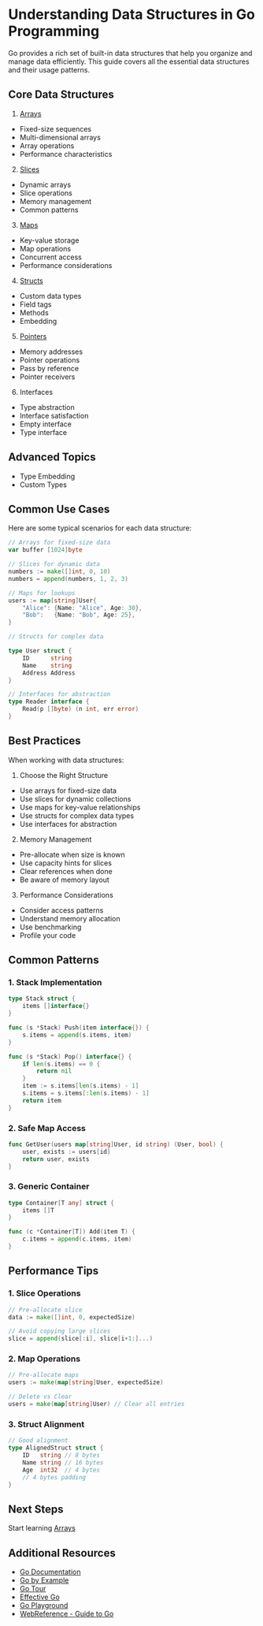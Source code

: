 # Understanding Data Structures in Go Programming

Go provides a rich set of built-in data structures that help you organize and manage data efficiently. This guide covers all the essential data structures and their usage patterns.

## Core Data Structures

1. [Arrays](3.1_arrays.md)

- Fixed-size sequences
- Multi-dimensional arrays
- Array operations
- Performance characteristics

2. [Slices](3.2_slice.md)

- Dynamic arrays
- Slice operations
- Memory management
- Common patterns

3. [Maps](3.3_maps.md)

- Key-value storage
- Map operations
- Concurrent access
- Performance considerations

4. [Structs](3.4_structs.md)

- Custom data types
- Field tags
- Methods
- Embedding

5. [Pointers](3.5_pointers.md)

- Memory addresses
- Pointer operations
- Pass by reference
- Pointer receivers

6. Interfaces

- Type abstraction
- Interface satisfaction
- Empty interface
- Type interface

## Advanced Topics

- Type Embedding
- Custom Types

## Common Use Cases

Here are some typical scenarios for each data structure:

```go
// Arrays for fixed-size data
var buffer [1024]byte

// Slices for dynamic data
numbers := make([]int, 0, 10)
numbers = append(numbers, 1, 2, 3)

// Maps for lookups
users := map[string]User{
    "Alice": {Name: "Alice", Age: 30},
    "Bob":   {Name: "Bob", Age: 25},
}

// Structs for complex data

type User struct {
    ID      string
    Name    string
    Address Address
}

// Interfaces for abstraction
type Reader interface {
    Read(p []byte) (n int, err error)
}
```

## Best Practices

When working with data structures:

1. Choose the Right Structure

- Use arrays for fixed-size data
- Use slices for dynamic collections
- Use maps for key-value relationships
- Use structs for complex data types
- Use interfaces for abstraction

2. Memory Management

- Pre-allocate when size is known
- Use capacity hints for slices
- Clear references when done
- Be aware of memory layout

3. Performance Considerations

- Consider access patterns
- Understand memory allocation
- Use benchmarking
- Profile your code

## Common Patterns

### 1. Stack Implementation

```go
type Stack struct {
    items []interface{}
}

func (s *Stack) Push(item interface{}) {
    s.items = append(s.items, item)
}

func (s *Stack) Pop() interface{} {
    if len(s.items) == 0 {
        return nil
    }
    item := s.items[len(s.items) - 1]
    s.items = s.items[:len(s.items) - 1]
    return item
}
```

### 2. Safe Map Access

```go
func GetUser(users map[string]User, id string) (User, bool) {
    user, exists := users[id]
    return user, exists
}
```

### 3. Generic Container

```go
type Container[T any] struct {
    items []T
}

func (c *Container[T]) Add(item T) {
    c.items = append(c.items, item)
}
```

## Performance Tips

### 1. Slice Operations

```go
// Pre-allocate slice
data := make([]int, 0, expectedSize)

// Avoid copying large slices
slice = append(slice[:i], slice[i+1:]...)
```

### 2. Map Operations

```go
// Pre-allocate maps
users := make(map[string]User, expectedSize)

// Delete vs Clear
users = make(map[string]User) // Clear all entries
```

### 3. Struct Alignment

```go
// Good alignment
type AlignedStruct struct {
    ID   string // 8 bytes
    Name string // 16 bytes
    Age  int32  // 4 bytes
    // 4 bytes padding
}
```

## Next Steps

Start learning [Arrays](3.1_arrays.md)

## Additional Resources

- [Go Documentation](https://go.dev/doc)
- [Go by Example](https://gobyexample.com)
- [Go Tour](https://go.dev/tour/welcome/1)
- [Effective Go](https://go.dev/doc/effective_go)
- [Go Playground](https://go.dev/play)
- [WebReference - Guide to Go](https://webreference.com/go)
